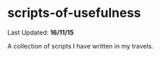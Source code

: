 scripts-of-usefulness
=====================

Last Updated: **16/11/15**

A collection of scripts I have written in my travels.

